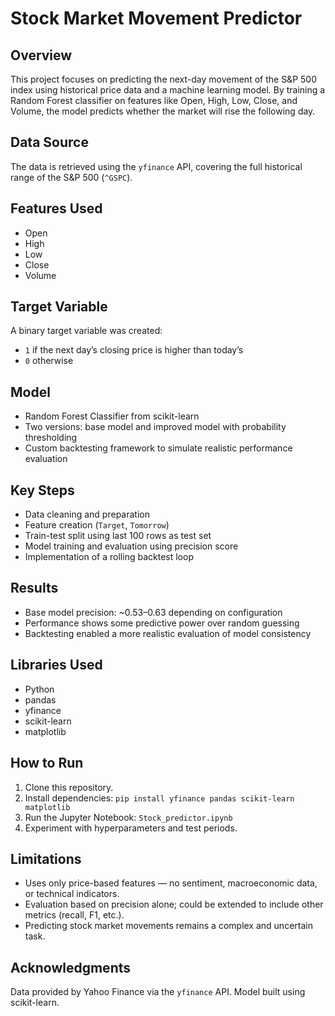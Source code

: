 # Stock Market Movement Predictor

## Overview

This project focuses on predicting the next-day movement of the S&P 500 index using historical price data and a machine learning model. By training a Random Forest classifier on features like Open, High, Low, Close, and Volume, the model predicts whether the market will rise the following day.

## Data Source

The data is retrieved using the `yfinance` API, covering the full historical range of the S&P 500 (`^GSPC`).

## Features Used

- Open
- High
- Low
- Close
- Volume

## Target Variable

A binary target variable was created:
- `1` if the next day’s closing price is higher than today’s
- `0` otherwise

## Model

- Random Forest Classifier from scikit-learn
- Two versions: base model and improved model with probability thresholding
- Custom backtesting framework to simulate realistic performance evaluation

## Key Steps

- Data cleaning and preparation
- Feature creation (`Target`, `Tomorrow`)
- Train-test split using last 100 rows as test set
- Model training and evaluation using precision score
- Implementation of a rolling backtest loop

## Results

- Base model precision: ~0.53–0.63 depending on configuration
- Performance shows some predictive power over random guessing
- Backtesting enabled a more realistic evaluation of model consistency

## Libraries Used

- Python
- pandas
- yfinance
- scikit-learn
- matplotlib

## How to Run

1. Clone this repository.
2. Install dependencies: `pip install yfinance pandas scikit-learn matplotlib`
3. Run the Jupyter Notebook: `Stock_predictor.ipynb`
4. Experiment with hyperparameters and test periods.

## Limitations

- Uses only price-based features — no sentiment, macroeconomic data, or technical indicators.
- Evaluation based on precision alone; could be extended to include other metrics (recall, F1, etc.).
- Predicting stock market movements remains a complex and uncertain task.

## Acknowledgments

Data provided by Yahoo Finance via the `yfinance` API. Model built using scikit-learn.
